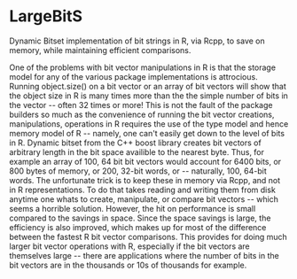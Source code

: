 LargeBitS
=========

Dynamic Bitset implementation of bit strings in R, via Rcpp, to save on memory, while maintaining efficient comparisons.

One of the problems with bit vector manipulations in R is that the storage model for any of the various package implementations is attrocious.  Running object.size() on a bit vector or an array of bit vectors will show that the object size in R is many times more than the the simple number of bits in the vector -- often 32 times or more!  This is not the fault of the package builders so much as the convenience of running the bit vector creations, manipulations, operations in R requires the use of the type model and hence memory model of R -- namely, one can't easily get down to the level of bits in R.  Dynamic bitset from the C++ boost library creates bit vectors of arbitrary length in the bit space availible to the nearest byte.  Thus, for example an array of 100, 64 bit bit vectors would account for 6400 bits, or 800 bytes of memory, or 200, 32-bit words, or -- naturally, 100, 64-bit words.  The unfortunate trick is to keep these in memory via Rcpp, and not in R representations.  To do that takes reading and writing them from disk anytime one whats to create, manipulate, or compare bit vectors -- which seems a horrible solution.  However, the hit on performance is small compared to the savings in space.  Since the space savings is large, the efficiency is also improved, which makes up for most of the difference between the fastest R bit vector comparisons.  This provides for doing much larger bit vector operations with R, especially if the bit vectors are themselves large -- there are applications where the number of bits in the bit vectors are in the thousands or 10s of thousands for example.
